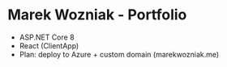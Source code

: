 # Marek Wozniak - Portfolio
- ASP.NET Core 8
- React (ClientApp)
- Plan: deploy to Azure + custom domain (marekwozniak.me)
